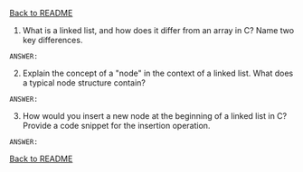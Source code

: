 [Back to README](README.md)

1. What is a linked list, and how does it differ from an array in C?  Name two key differences.
```
ANSWER:
```

2. Explain the concept of a "node" in the context of a linked list. What does a typical node structure contain?
```
ANSWER:
```

3. How would you insert a new node at the beginning of a linked list in C? Provide a code snippet for the insertion operation.
```
ANSWER:
```

[Back to README](README.md)
